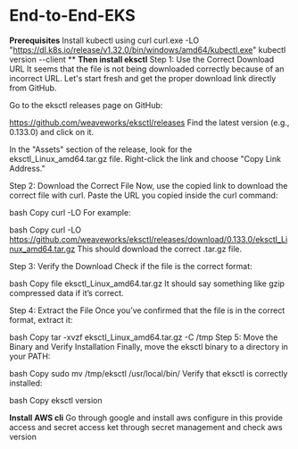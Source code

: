 # End-to-End-EKS
**Prerequisites**
Install kubectl using curl 
curl.exe -LO "https://dl.k8s.io/release/v1.32.0/bin/windows/amd64/kubectl.exe"
kubectl version --client
**
**Then install eksctl**
Step 1: Use the Correct Download URL
It seems that the file is not being downloaded correctly because of an incorrect URL. Let's start fresh and get the proper download link directly from GitHub.

Go to the eksctl releases page on GitHub:

https://github.com/weaveworks/eksctl/releases
Find the latest version (e.g., 0.133.0) and click on it.

In the "Assets" section of the release, look for the eksctl_Linux_amd64.tar.gz file. Right-click the link and choose "Copy Link Address."

Step 2: Download the Correct File
Now, use the copied link to download the correct file with curl. Paste the URL you copied inside the curl command:

bash
Copy
curl -LO <paste-correct-link-here>
For example:

bash
Copy
curl -LO https://github.com/weaveworks/eksctl/releases/download/0.133.0/eksctl_Linux_amd64.tar.gz
This should download the correct .tar.gz file.

Step 3: Verify the Download
Check if the file is the correct format:

bash
Copy
file eksctl_Linux_amd64.tar.gz
It should say something like gzip compressed data if it’s correct.

Step 4: Extract the File
Once you’ve confirmed that the file is in the correct format, extract it:

bash
Copy
tar -xvzf eksctl_Linux_amd64.tar.gz -C /tmp
Step 5: Move the Binary and Verify Installation
Finally, move the eksctl binary to a directory in your PATH:

bash
Copy
sudo mv /tmp/eksctl /usr/local/bin/
Verify that eksctl is correctly installed:

bash
Copy
eksctl version

**Install AWS cli**
Go through google and install
aws configure
in this provide access and secret access ket through secret management and check aws version
